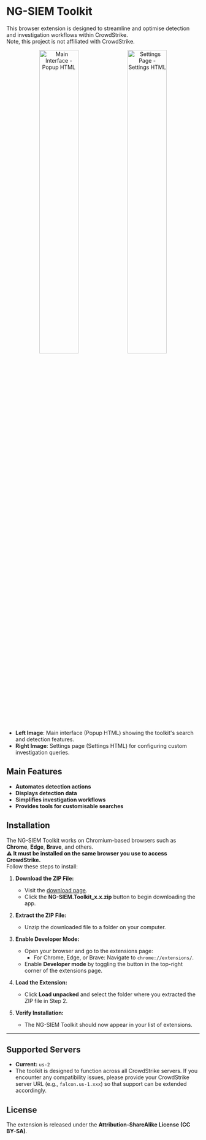 # NG-SIEM Toolkit

This browser extension is designed to streamline and optimise detection and investigation workflows within CrowdStrike.  
Note, this project is not affiliated with CrowdStrike.

<div align="center">
  <img src="https://github.com/simon-im-security/NG-SIEM-Toolkit/blob/main/Images/main.png" alt="Main Interface - Popup HTML" width="45%">
  <img src="https://github.com/simon-im-security/NG-SIEM-Toolkit/blob/main/Images/settings.png" alt="Settings Page - Settings HTML" width="45%">
</div>

- **Left Image**: Main interface (Popup HTML) showing the toolkit's search and detection features.
- **Right Image**: Settings page (Settings HTML) for configuring custom investigation queries.

## Main Features

- **Automates detection actions**
- **Displays detection data**
- **Simplifies investigation workflows**
- **Provides tools for customisable searches**

## Installation

The NG-SIEM Toolkit works on Chromium-based browsers such as **Chrome**, **Edge**, **Brave**, and others.  
**⚠️ It must be installed on the same browser you use to access CrowdStrike.**  
Follow these steps to install:

1. **Download the ZIP File:**
   - Visit the [download page](https://github.com/simon-im-security/NG-SIEM-Toolkit/releases/tag/base).
   - Click the **NG-SIEM.Toolkit_x.x.zip** button to begin downloading the app.

2. **Extract the ZIP File:**
   - Unzip the downloaded file to a folder on your computer.

3. **Enable Developer Mode:**
   - Open your browser and go to the extensions page:
     - For Chrome, Edge, or Brave: Navigate to `chrome://extensions/`.
   - Enable **Developer mode** by toggling the button in the top-right corner of the extensions page.

4. **Load the Extension:**
   - Click **Load unpacked** and select the folder where you extracted the ZIP file in Step 2.

5. **Verify Installation:**
   - The NG-SIEM Toolkit should now appear in your list of extensions.

---

## Supported Servers

- **Current:** `us-2`  
- The toolkit is designed to function across all CrowdStrike servers. If you encounter any compatibility issues, please provide your CrowdStrike server URL (e.g., `falcon.us-1.xxx`) so that support can be extended accordingly.

## License

The extension is released under the **Attribution-ShareAlike License (CC BY-SA)**.
